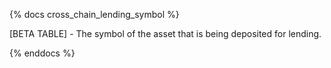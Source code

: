 {% docs cross_chain_lending_symbol %}

[BETA TABLE] - The symbol of the asset that is being deposited for lending. 

{% enddocs %}